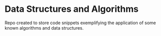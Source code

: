 # Data Structures and Algorithms

Repo created to store code snippets exemplifying the application of some known algorithms and data structures.
